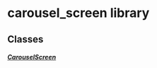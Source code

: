 


# carousel_screen library











## Classes

##### [CarouselScreen](../smeup_screens_test_carousel_screen/CarouselScreen-class.md)



 















